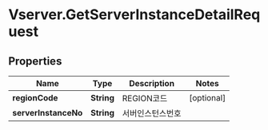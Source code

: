 # Vserver.GetServerInstanceDetailRequest

## Properties
Name | Type | Description | Notes
------------ | ------------- | ------------- | -------------
**regionCode** | **String** | REGION코드 | [optional] 
**serverInstanceNo** | **String** | 서버인스턴스번호 | 


